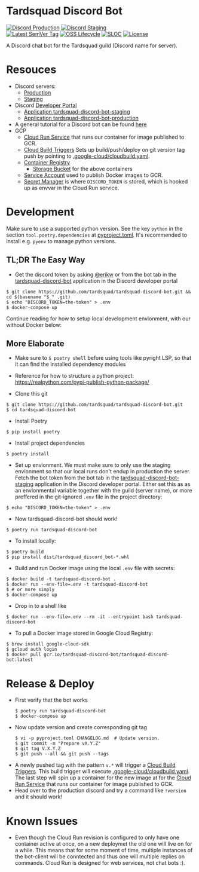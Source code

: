 # Tardsquad Discord Bot
[![Discord Production](https://img.shields.io/discord/296746259358679040?color=success&label=production&logo=discord)](https://discord.gg/WHg5X5CvfV)
[![Discord Staging](https://img.shields.io/discord/921089193466277918?color=success&label=staging&logo=discord)](https://discord.gg/UkXYGmVEJp)
<br>
[![Latest SemVer Tag](https://img.shields.io/github/v/tag/tardsquad/tardsquad-discord-bot?sort=semver&label=Latest%20Release&logo=linuxcontainers)](https://github.com/Tardsquad/tardsquad-discord-bot/tags)
[![OSS Lifecycle](https://img.shields.io/osslifecycle/tardsquad/tardsquad-discord-bot)](https://github.com/Netflix/osstracker)
[![SLOC](https://img.shields.io/tokei/lines/github/tardsquad/tardsquad-discord-bot)](#)
[![License](https://img.shields.io/github/license/tardsquad/tardsquad-discord-bot)](https://github.com/tardsquad/tardsquad-discord-bot/blob/master/LICENSE)


A Discord chat bot for the Tardsquad guild (Discord name for server).

# Resouces
* Discord servers:
  * [Production](https://discord.gg/WHg5X5CvfV)
  * [Staging](https://discord.gg/UkXYGmVEJp)
* Discord [Developer Portal](https://discordapp.com/developers/applications)
  * [Application tardsquad-discord-bot-staging](https://discord.com/developers/applications/921085762190057532/information)
  * [Application tardsquad-discord-bot-production](https://discord.com/developers/applications/922195559618592799/information)
* A general tutorial for a Discord bot can be found [here](https://realpython.com/how-to-make-a-discord-bot-python/)
* GCP
  * [Cloud Run Service](https://console.cloud.google.com/run/detail/us-central1/tardsquad-discord-bot/metrics?project=tardsquad-discord-bot) that runs our container for image published to GCR.
  * [Cloud Build Triggers](https://console.cloud.google.com/cloud-build/triggers?referrer=search&project=tardsquad-discord-bot) Sets up build/push/deploy on git version tag push by pointing to [.google-cloud/cloudbuild.yaml](.google-cloud/cloudbuild.yaml).
  * [Container Registry](https://console.cloud.google.com/gcr/images/tardsquad-discord-bot?project=tardsquad-discord-bot)
    * [Storage Bucket](https://console.cloud.google.com/storage/browser?project=tardsquad-discord-bot&prefix=) for the above containers
  * [Service Account](https://console.cloud.google.com/iam-admin/serviceaccounts/details/100468477191441270091?project=tardsquad-discord-bot&supportedpurview=project) used to publish Docker images to GCR.
  * [Secret Manager](https://console.cloud.google.com/security/secret-manager/secret/) is where `DISCORD_TOKEN` is stored, which is hooked up as envvar in the Cloud Run service.



# Development
Make sure to use a supported python version. See the key `python` in the section `tool.poetry.dependencies` at [pyproject.toml](https://github.com/tardsquad/tardsquad-discord-bot/blob/master/pyproject.toml). It's recommended to install e.g. `pyenv` to manage python versions.

## TL;DR The Easy Way
* Get the discord token by asking [@erikw](https://github.com/erikw) or from the bot tab in the [tardsquad-discord-bot](https://discord.com/developers/applications/921085762190057532/bot) application in the Discord developer portal
```console
$ git clone https://github.com/tardsquad/tardsquad-discord-bot.git && cd $(basename "$_" .git)
$ echo "DISCORD_TOKEN=the-token" > .env
$ docker-compose up
```

Continue reading for how to setup local development envionment, with our without Docker below:

## More Elaborate
* Make sure to `$ poetry shell` before using tools like pyright LSP, so that it can find the installed dependency modules
* Reference for how to structure a python project: https://realpython.com/pypi-publish-python-package/

* Clone this git
```console
$ git clone https://github.com/tardsquad/tardsquad-discord-bot.git
$ cd tardsquad-discord-bot
```
* Install Poetry
```console
$ pip install poetry
```
* Install project dependencies
```console
$ poetry install
```

* Set up envionment. We must make sure to only use the staging envionment so that our local runs don't endup in production the server. Fetch the bot token from the bot tab in the [tardsquad-discord-bot-staging](https://discord.com/developers/applications/921085762190057532/bot) application in the Discord developer portal. Either set this as as an envionmental variable together with the guild (server name), or more preffered in the git-ignored `.env` file in the project directory:
```console
$ echo "DISCORD_TOKEN=the-token" > .env
```

* Now tardsquad-discord-bot should work!
```console
$ poetry run tardsquad-discord-bot
```

* To install locally:
```console
$ poetry build
$ pip install dist/tardsquad_discord_bot-*.whl
```

* Build and run Docker image using the local `.env` file with secrets:
```console
$ docker build -t tardsquad-discord-bot .
$ docker run --env-file=.env -t tardsquad-discord-bot
$ # or more simply
$ docker-compose up
```

* Drop in to a shell like
```console
$ docker run --env-file=.env --rm -it --entrypoint bash tardsquad-discord-bot
```

* To pull a Docker image stored in Google Cloud Registry:
```console
$ brew install google-cloud-sdk
$ gcloud auth login
$ docker pull gcr.io/tardsquad-discord-bot/tardsquad-discord-bot:latest
```


# Release & Deploy
* First verify that the bot works
  ```console
  $ poetry run tardsquad-discord-bot
  $ docker-compose up
  ```
* Now update version and create corresponding git tag
  ```console
  $ vi -p pyproject.toml CHANGELOG.md  # Update version.
  $ git commit -m "Prepare vX.Y.Z"
  $ git tag V.X.Y.Z
  $ git push --all && git push --tags
  ```
* A newly pushed tag with the pattern `v.*` will trigger a [Cloud Build Triggers](https://console.cloud.google.com/cloud-build/triggers?referrer=search&project=tardsquad-discord-bot). This build trigger will execute [.google-cloud/cloudbuild.yaml](.google-cloud/cloudbuild.yaml). The last step will spin up a container for the new image at for the [Cloud Run Service](https://console.cloud.google.com/run/detail/us-central1/tardsquad-discord-bot/metrics?project=tardsquad-discord-bot) that runs our container for image published to GCR.
* Head over to the production discord and try a command like `!version` and it should work!

# Known Issues
* Even though the Cloud Run revision is configured to only have one container active at once, on a new deploymet the old one will live on for a while. This means that for some moment of time, multiple instances of the bot-client will be conntected and thus one will multiple replies on commands. Cloud Run is designed for web services, not chat bots :).
